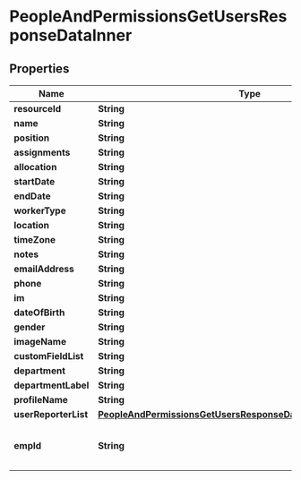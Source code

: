 

# PeopleAndPermissionsGetUsersResponseDataInner


## Properties

| Name | Type | Description | Notes |
|------------ | ------------- | ------------- | -------------|
|**resourceId** | **String** |  |  [optional] |
|**name** | **String** |  |  [optional] |
|**position** | **String** |  |  [optional] |
|**assignments** | **String** |  |  [optional] |
|**allocation** | **String** |  |  [optional] |
|**startDate** | **String** |  |  [optional] |
|**endDate** | **String** |  |  [optional] |
|**workerType** | **String** |  |  [optional] |
|**location** | **String** |  |  [optional] |
|**timeZone** | **String** |  |  [optional] |
|**notes** | **String** |  |  [optional] |
|**emailAddress** | **String** |  |  [optional] |
|**phone** | **String** |  |  [optional] |
|**im** | **String** |  |  [optional] |
|**dateOfBirth** | **String** |  |  [optional] |
|**gender** | **String** |  |  [optional] |
|**imageName** | **String** |  |  [optional] |
|**customFieldList** | **String** |  |  [optional] |
|**department** | **String** |  |  [optional] |
|**departmentLabel** | **String** |  |  [optional] |
|**profileName** | **String** |  |  [optional] |
|**userReporterList** | [**PeopleAndPermissionsGetUsersResponseDataInnerUserReporterList**](PeopleAndPermissionsGetUsersResponseDataInnerUserReporterList.md) |  |  [optional] |
|**empId** | **String** | The unique identity of the employee.  |  [optional] |



